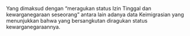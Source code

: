 Yang dimaksud dengan “meragukan status Izin Tinggal dan
kewarganegaraan seseorang” antara lain adanya data
Keimigrasian yang menunjukkan bahwa yang bersangkutan
diragukan status kewarganegaraannya.